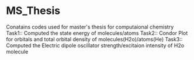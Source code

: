 # MS_Thesis
Conatains codes used for master's thesis for computaional chemistry
Task1:: Computed the state energy of molecules/atoms 
Task2:: Condor Plot for orbitals and total orbital density of molecules(H2o)/atoms(He)
Task3:: Computed the Electric dipole oscillator strength/excitaion intensity of H2o molecule
